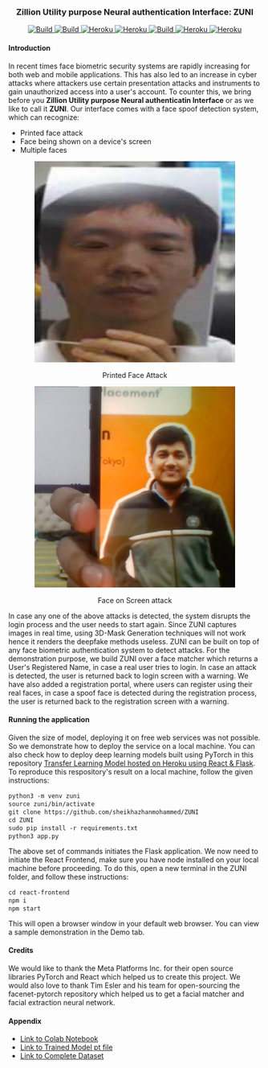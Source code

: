 <div align="center">
  <h3>Zillion Utility purpose Neural authentication Interface: ZUNI</h3>
</div>

<p align="center">
 <a href="https://circleci.com/gh/huggingface/transformers">
        <img alt="Build" src="https://img.shields.io/badge/python-3%2B-brightgreen?logo=Python">
    </a>
    <a href="https://circleci.com/gh/huggingface/transformers">
        <img alt="Build" src="https://img.shields.io/badge/git-2.29.2-brightgreen?logo=git">
    </a>
    <a href="https://circleci.com/gh/huggingface/transformers">
        <img alt="Heroku" src="http://img.shields.io/static/v1?label=Pytorch&message=1.6.0&color=brightgreen&logo=Pytorch">
    </a>
    <a href="https://circleci.com/gh/huggingface/transformers">
        <img alt="Heroku" src="http://img.shields.io/static/v1?label=Flask&message=1.1.1&color=brightgreen&logo=Flask">
    </a>
 <a href="https://circleci.com/gh/huggingface/transformers">
        <img alt="Build" src="https://img.shields.io/badge/React-17.0.1-brightgreen?logo=React">
    </a>
    <a href="https://circleci.com/gh/huggingface/transformers">
        <img alt="Heroku" src="http://img.shields.io/static/v1?label=react-router-dom&message=5.2.0&color=brightgreen&logo=ReactRouter">
    </a>
    <a href="https://circleci.com/gh/huggingface/transformers">
        <img alt="Heroku" src="http://img.shields.io/static/v1?label=React-Bootstrap&message=1.4.0&color=brightgreen&logo=Bootstrap">
    </a>
</p>

#### Introduction

In recent times face biometric security systems are rapidly increasing for both web and mobile applications. This has also led to an increase in cyber attacks where attackers use certain presentation attacks and instruments to gain unauthorized access into a user's account. To counter this, we bring before you **Zillion Utility purpose Neural authenticatin Interface** or as we like to call it **ZUNI**. Our interface comes with a face spoof detection system, which can recognize:

- Printed face attack
- Face being shown on a device's screen
- Multiple faces

<div align="center">
  <img src="images\printed-face-attack.png" width="400" height="400"/>
  <p align="center">Printed Face Attack</p>
  <img src="images\face-on-screen-attack.png" width="400" height="400"/>
  <p align="center">Face on Screen attack</p>
</div>
In case any one of the above attacks is detected, the system disrupts the login process and the user needs to start again. Since ZUNI captures images in real time, using 3D-Mask Generation techniques will not work hence it renders the deepfake methods useless. ZUNI can be built on top of any face biometric authentication system to detect attacks. For the demonstration purpose, we build ZUNI over a face matcher which returns a User's Registered Name, in case a real user tries to login. In case an attack is detected, the user is returned back to login screen with a warning. We have also added a registration portal, where users can register using their real faces, in case a spoof face is detected during the registration process, the user is returned back to the registration screen with a warning.

#### Running the application

Given the size of model, deploying it on free web services was not possible. So we demonstrate how to deploy the service on a local machine. You can also check how to deploy deep learning models built using PyTorch in this repository [Transfer Learning Model hosted on Heroku using React & Flask](https://github.com/sheikhazhanmohammed/Transfer-Learning-Model-hosted-on-Heroku-using-React-Flask). To reproduce this respository's result on a local machine, follow the given instructions:

```
python3 -m venv zuni
source zuni/bin/activate
git clone https://github.com/sheikhazhanmohammed/ZUNI
cd ZUNI
sudo pip install -r requirements.txt
python3 app.py
```

The above set of commands initiates the Flask application. We now need to initiate the React Frontend, make sure you have node installed on your local machine before proceeding. To do this, open a new terminal in the ZUNI folder, and follow these instructions:

```
cd react-frontend
npm i
npm start
```

This will open a browser window in your default web browser. You can view a sample demonstration in the Demo tab.

#### Credits

We would like to thank the Meta Platforms Inc. for their open source libraries PyTorch and React which helped us to create this project. We would also love to thank Tim Esler and his team for open-sourcing the facenet-pytorch repository which helped us to get a facial matcher and facial extraction neural network.

#### Appendix

- [Link to Colab Notebook](https://colab.research.google.com/drive/1MQurhePx6H_nC3w071X9GRDMfpPUPfJ6?usp=sharing)
- [Link to Trained Model pt file](https://drive.google.com/file/d/13daEooUmdQ5v2kFojwQv7n81hBO6SjyB/view?usp=sharing)
- [Link to Complete Dataset](https://drive.google.com/drive/folders/1p8iXUQmCifrnoAWexpvOsxxUZe3brz2B?usp=sharing)
